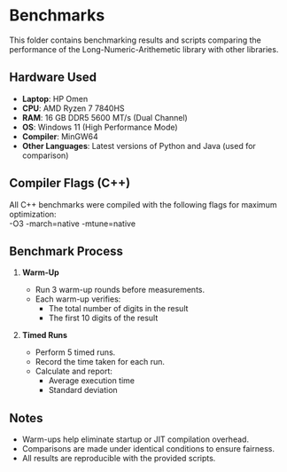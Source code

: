 # Benchmarks

This folder contains benchmarking results and scripts comparing the performance of the Long-Numeric-Arithemetic library with other libraries.

## Hardware Used

- **Laptop**: HP Omen
- **CPU**: AMD Ryzen 7 7840HS
- **RAM**: 16 GB DDR5 5600 MT/s (Dual Channel)
- **OS**: Windows 11 (High Performance Mode)
- **Compiler**: MinGW64
- **Other Languages**: Latest versions of Python and Java (used for comparison)

## Compiler Flags (C++)

All C++ benchmarks were compiled with the following flags for maximum optimization:  
-O3 -march=native -mtune=native

## Benchmark Process

1. **Warm-Up**  
   - Run 3 warm-up rounds before measurements.  
   - Each warm-up verifies:
     - The total number of digits in the result
     - The first 10 digits of the result

2. **Timed Runs**  
   - Perform 5 timed runs.
   - Record the time taken for each run.
   - Calculate and report:
     - Average execution time
     - Standard deviation

## Notes

- Warm-ups help eliminate startup or JIT compilation overhead.
- Comparisons are made under identical conditions to ensure fairness.
- All results are reproducible with the provided scripts.


